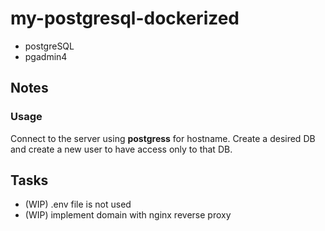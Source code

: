 # my-postgresql-dockerized

- postgreSQL
- pgadmin4

## Notes

### Usage

Connect to the server using **postgress** for hostname.
Create a desired DB and create a new user to have access only to that DB.

## Tasks

- (WIP) .env file is not used 
- (WIP) implement domain with nginx reverse proxy